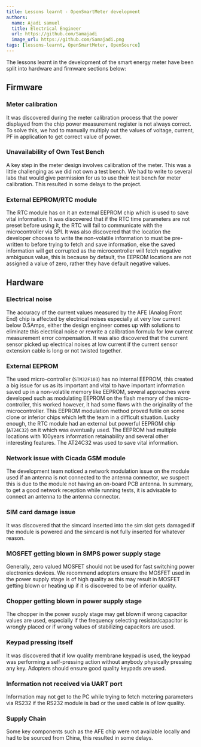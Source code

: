 ```yaml
---
title: Lessons learnt - OpenSmartMeter development
authors:
  name: Ajadi samuel
  title: Electrical Engineer
  url: https://github.com/Samajadi
  image_url: https://github.com/Samajadi.png
tags: [lessons-learnt, OpenSmartMeter, OpenSource]
---
```


The lessons learnt in the development of the smart energy meter have been split into hardware and firmware sections below:

## Firmware

### Meter calibration

It was discovered during the meter calibration process that the power displayed from the chip power measurement register is not always correct.
To solve this, we had to manually multiply out the values of voltage, current, PF in application to get correct value of power.

### Unavailability of Own Test Bench

A key step in the meter design involves calibration of the meter.
This was a little challenging as we did not own a test bench. We had to write to several labs that would give permission for us to use their test bench for meter calibration.
This resulted in some delays to the project.

### External EEPROM/RTC module

The RTC module has on it an external EEPROM chip which is used to save vital information.
It was discovered that if the RTC time parameters are not preset before using it, the RTC will fail to communicate with the microcontroller via SPI.
It was also discovered that the location the developer chooses to write the non-volatile information to must be pre-written to before trying to fetch and save information, else the saved information will get corrupted as the microcontroller will fetch negative ambiguous value, this is because by default, the EEPROM locations are not assigned a value of zero, rather they have default negative values.

## Hardware

### Electrical noise

The accuracy of the current values measured by the AFE (Analog Front End) chip is affected by electrical noises especially at very low current below 0.5Amps, either the design engineer comes up with solutions to eliminate this electrical noise or rewrite a calibration formula for low current measurement error compensation.
It was also discovered that the current sensor picked up electrical noises at low current if the current sensor extension cable is long or not twisted together.

### External EEPROM

The used micro-controller (`STM32F103`) has no internal EEPROM, this created a big issue for us as its important and vital to have important information saved up in a non-volatile memory like EEPROM, several approaches were developed such as modulating EEPROM on the flash memory of the micro-controller, this worked however, it had some flaws with the originality of the microcontroller.
This EEPROM modulation method proved futile on some clone or inferior chips which left the team in a difficult situation. Lucky enough, the RTC module had an external but powerful EEPROM chip (`AT24C32`) on it which was eventually used.
The EEPROM had multiple locations with 100years information retainability and several other interesting features.
The AT24C32 was used to save vital information.

### Network issue with Cicada GSM module

The development team noticed a network modulation issue on the module used if an antenna is not connected to the antenna connector, we suspect this is due to the module not having an on-board PCB antenna.
In summary, to get a good network reception while running tests, it is advisable to connect an antenna to the antenna connector.

### SIM card damage issue

It was discovered that the simcard inserted into the sim slot gets damaged if the module is powered and the simcard is not fully inserted for whatever reason.

### MOSFET getting blown in SMPS power supply stage

Generally, zero valued MOSFET should not be used for fast switching power electronics devices.
We recommend adopters ensure the MOSFET used in the power supply stage is of high quality as this may result in MOSFET getting blown or heating up if it is discovered to be of inferior quality.

### Chopper getting blown in power supply stage

The chopper in the power supply stage may get blown if wrong capacitor values are used, especially if the frequency selecting resistor/capacitor is wrongly placed or if wrong values of stabilizing capacitors are used.

### Keypad pressing itself

It was discovered that if low quality membrane keypad is used, the keypad was performing a self-pressing action without anybody physically pressing any key.
Adopters should ensure good quality keypads are used.

### Information not received via UART port

Information may not get to the PC while trying to fetch metering parameters via RS232 if the RS232 module is bad or the used cable is of low quality.

### Supply Chain

Some key components such as the AFE chip were not available locally and had to be sourced from China, this resulted in some delays.
